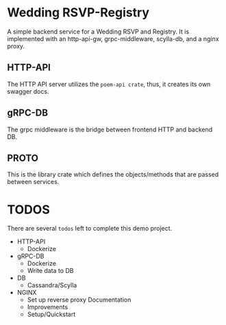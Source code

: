 # Wedding RSVP-Registry
A simple backend service for a Wedding RSVP and Registry. It is implemented with an http-api-gw, 
grpc-middleware, scylla-db, and a nginx proxy.

## HTTP-API
The HTTP API server utilizes the `poem-api crate`, thus, it creates its own swagger docs.

## gRPC-DB
The grpc middleware is the bridge between frontend HTTP and backend DB.

## PROTO
This is the library crate which defines the objects/methods that are passed between services.

# TODOS
There are several `todos` left to complete this demo project. 
- HTTP-API
    - Dockerize
- gRPC-DB
    - Dockerize
    - Write data to DB
- DB
    - Cassandra/Scylla
- NGINX
    - Set up reverse proxy
Documentation
    - Improvements
    - Setup/Quickstart
